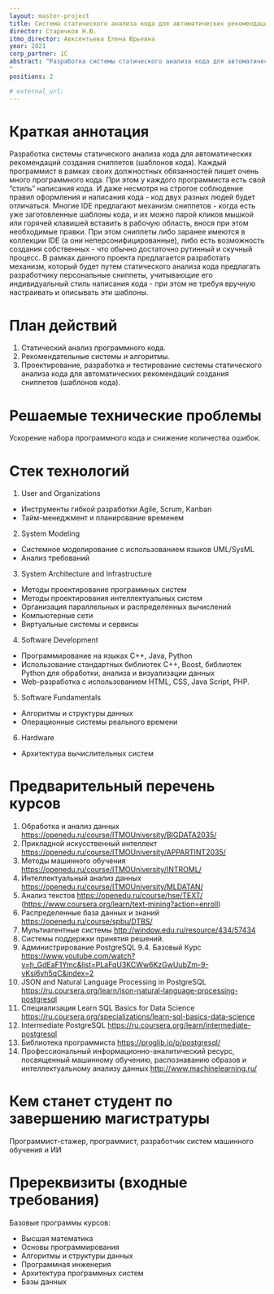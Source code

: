 ```yaml
---
layout: master-project
title: Система статического анализа кода для автоматических рекомендаций создания сниппетов
director: Старичков Н.Ю.
itmo_director: Авксентьева Елена Юрьевна
year: 2021
corp_partner: 1C
abstract: "Разработка системы статического анализа кода для автоматических рекомендаций создания сниппетов (шаблонов кода).                                                                                                              Каждый программист в рамках своих должностных обязанностей пишет очень много программного кода. При этом у каждого программиста есть свой “стиль” написания кода. И даже несмотря на строгое соблюдение правил оформления и написания кода - код двух разных людей будет отличаться. Многие IDE предлагают механизм сниппетов - когда есть уже заготовленные шаблоны кода, и их можно парой кликов мышкой или горячей клавишей вставить в рабочую область, внося при этом необходимые правки. При этом сниппеты либо заранее имеются в коллекции IDE (а они неперсонифицированные), либо есть возможность создания собственных - что обычно достаточно рутинный и скучный процесс. В рамках данного проекта предлагается разработать механизм, который будет путем статического анализа кода предлагать разработчику персональные сниппеты, учитывающие его индивидуальный стиль написания кода - при этом не требуя вручную настраивать и описывать эти шаблоны.
"
positions: 2

# external_url:
---
```


# Краткая аннотация
Разработка системы статического анализа кода для автоматических рекомендаций
создания сниппетов (шаблонов кода). Каждый программист в рамках своих
должностных обязанностей пишет очень много программного кода. При этом у каждого
программиста есть свой “стиль” написания кода. И даже несмотря на строгое
соблюдение правил оформления и написания кода - код двух разных людей будет
отличаться. Многие IDE предлагают механизм сниппетов - когда есть уже
заготовленные шаблоны кода, и их можно парой кликов мышкой или горячей клавишей
вставить в рабочую область, внося при этом необходимые правки. При этом сниппеты
либо заранее имеются в коллекции IDE (а они неперсонифицированные), либо есть
возможность создания собственных - что обычно достаточно рутинный и скучный
процесс. В рамках данного проекта предлагается разработать механизм, который
будет путем статического анализа кода предлагать разработчику персональные
сниппеты, учитывающие его индивидуальный стиль написания кода - при этом не
требуя вручную настраивать и описывать эти шаблоны.

# План действий

1. Статический анализ программного кода.
2. Рекомендательные системы и
алгоритмы.
3. Проектирование, разработка и тестирование системы статического
анализа кода для автоматических рекомендаций создания сниппетов (шаблонов кода).

# Решаемые технические проблемы
Ускорение набора программного кода и снижение количества  ошибок.

# Стек технологий

1. User and Organizations
- Инструменты гибкой разработки Agile, Scrum, Kanban
- Тайм-менеджмент и планирование временем
2. System Modeling
- Системное моделирование с использованием языков UML/SysML
- Анализ требований
3. System Architecture and Infrastructure
- Методы проектирование программных систем
- Методы проектирования интеллектуальных систем
- Организация параллельных и распределенных вычислений
- Компьютерные сети
- Виртуальные системы и сервисы
4. Software Development
- Программирование на языках C++, Java, Python
- Использование стандартных библиотек С++, Boost,  библиотек  Python для обработки, анализа и визуализации данных
- Web-разработка с использованием HTML, CSS, Java Script, PHP.
5. Software Fundamentals
- Алгоритмы и структуры данных
- Операционные системы реального времени
6. Hardware
- Архитектура вычислительных систем

# Предварительный перечень курсов
1. Обработка и анализ данных https://openedu.ru/course/ITMOUniversity/BIGDATA2035/
2. Прикладной искусственный интеллект https://openedu.ru/course/ITMOUniversity/APPARTINT2035/
3. Методы машинного обучения https://openedu.ru/course/ITMOUniversity/INTROML/
4. Интеллектуальный анализ данных  https://openedu.ru/course/ITMOUniversity/MLDATAN/
5. Анализ текстов  https://openedu.ru/course/hse/TEXT/  (https://www.coursera.org/learn/text-mining?action=enroll)
6. Распределенные база данных и знаний  https://openedu.ru/course/spbu/DTBS/
7. Мультиагентные системы  http://window.edu.ru/resource/434/57434
8. Системы поддержки принятия решений.
9. Администрирование PostgreSQL 9.4. Базовый Курс https://www.youtube.com/watch?v=h_GdEaF1Ymc&list=PLaFqU3KCWw6KzGwUubZm-9-vKsi6vh5qC&index=2
10. JSON and Natural Language Processing in PostgreSQL https://ru.coursera.org/learn/json-natural-language-processing-postgresql
11. Специализация Learn SQL Basics for Data Science https://ru.coursera.org/specializations/learn-sql-basics-data-science
12. Intermediate PostgreSQL https://ru.coursera.org/learn/intermediate-postgresql
13. Библиотека программиста https://proglib.io/p/postgresql/
14. Профессиональный информационно-аналитический ресурс, посвященный машинному обучению, распознаванию образов и интеллектуальному анализу данных http://www.machinelearning.ru/

# Кем станет студент по завершению магистратуры
Программист-стажер, программист, разработчик систем машинного обучения и ИИ

# Пререквизиты (входные требования)
Базовые программы курсов:

- Высшая математика
- Основы программирования
- Алгоритмы и структуры данных
- Программная инженерия
- Архитектура программных систем
- Базы данных
